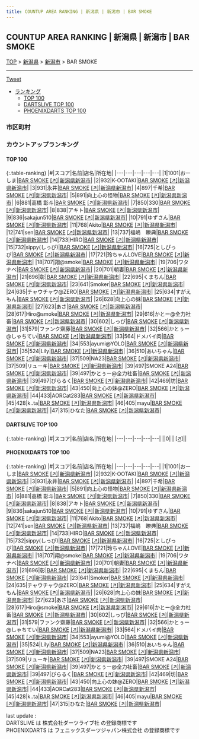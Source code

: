 ```yaml
---
title: COUNTUP AREA RANKING | 新潟県 | 新潟市 | BAR SMOKE
---
```

## COUNTUP AREA RANKING | 新潟県 | 新潟市 | BAR SMOKE

[TOP](/darts/rank/) > [新潟県](/darts/rank/新潟県/) > [新潟市](/darts/rank/新潟県/新潟市/) > BAR SMOKE

___

<a href="https://twitter.com/share?ref_src=twsrc%5Etfw" data-text="COUNTUP AREA RANKING | 新潟県新潟市BAR SMOKE" class="twitter-share-button" data-hashtags="DARTSLIVE,PHOENIXDARTS,darts,ダーツ" data-show-count="false">Tweet</a>

* [ランキング](#カウントアップランキング)
    * [TOP 100](#top-100)
    * [DARTSLIVE TOP 100](#dartslive-top-100)
    * [PHOENIXDARTS TOP 100](#phoenixdarts-top-100)

### 市区町村

<ul>

</ul>

### カウントアップランキング

#### TOP 100



{:.table-ranking}
|#|スコア|名前|店名|所在地|
|---|---|---|---|---|
|1|1001|<span class="rank-name-pd">おーしま</span>|<a href="/darts/rank/shops/79401.html">BAR SMOKE</a> <a href="https://vs.phoenixdarts.com/jp/shop/shopDetailInfo/s_79401?s_seq=79401">[↗]</a>|<a href="/darts/rank/新潟県/新潟市">新潟県新潟市</a>|
|2|932|<span class="rank-name-pd">K-OOTAKI</span>|<a href="/darts/rank/shops/79401.html">BAR SMOKE</a> <a href="https://vs.phoenixdarts.com/jp/shop/shopDetailInfo/s_79401?s_seq=79401">[↗]</a>|<a href="/darts/rank/新潟県/新潟市">新潟県新潟市</a>|
|3|931|<span class="rank-name-pd">永井</span>|<a href="/darts/rank/shops/79401.html">BAR SMOKE</a> <a href="https://vs.phoenixdarts.com/jp/shop/shopDetailInfo/s_79401?s_seq=79401">[↗]</a>|<a href="/darts/rank/新潟県/新潟市">新潟県新潟市</a>|
|4|897|<span class="rank-name-pd">千希</span>|<a href="/darts/rank/shops/79401.html">BAR SMOKE</a> <a href="https://vs.phoenixdarts.com/jp/shop/shopDetailInfo/s_79401?s_seq=79401">[↗]</a>|<a href="/darts/rank/新潟県/新潟市">新潟県新潟市</a>|
|5|891|<span class="rank-name-pd">向上心の怪物</span>|<a href="/darts/rank/shops/79401.html">BAR SMOKE</a> <a href="https://vs.phoenixdarts.com/jp/shop/shopDetailInfo/s_79401?s_seq=79401">[↗]</a>|<a href="/darts/rank/新潟県/新潟市">新潟県新潟市</a>|
|6|881|<span class="rank-name-pd"><span class="pro-icon-pd"></span>高橋 彰斗</span>|<a href="/darts/rank/shops/79401.html">BAR SMOKE</a> <a href="https://vs.phoenixdarts.com/jp/shop/shopDetailInfo/s_79401?s_seq=79401">[↗]</a>|<a href="/darts/rank/新潟県/新潟市">新潟県新潟市</a>|
|7|850|<span class="rank-name-pd">330</span>|<a href="/darts/rank/shops/79401.html">BAR SMOKE</a> <a href="https://vs.phoenixdarts.com/jp/shop/shopDetailInfo/s_79401?s_seq=79401">[↗]</a>|<a href="/darts/rank/新潟県/新潟市">新潟県新潟市</a>|
|8|838|<span class="rank-name-pd">アキト</span>|<a href="/darts/rank/shops/79401.html">BAR SMOKE</a> <a href="https://vs.phoenixdarts.com/jp/shop/shopDetailInfo/s_79401?s_seq=79401">[↗]</a>|<a href="/darts/rank/新潟県/新潟市">新潟県新潟市</a>|
|9|836|<span class="rank-name-pd">sakajun510</span>|<a href="/darts/rank/shops/79401.html">BAR SMOKE</a> <a href="https://vs.phoenixdarts.com/jp/shop/shopDetailInfo/s_79401?s_seq=79401">[↗]</a>|<a href="/darts/rank/新潟県/新潟市">新潟県新潟市</a>|
|10|791|<span class="rank-name-pd">ゆずさん</span>|<a href="/darts/rank/shops/79401.html">BAR SMOKE</a> <a href="https://vs.phoenixdarts.com/jp/shop/shopDetailInfo/s_79401?s_seq=79401">[↗]</a>|<a href="/darts/rank/新潟県/新潟市">新潟県新潟市</a>|
|11|768|<span class="rank-name-pd">Akito</span>|<a href="/darts/rank/shops/79401.html">BAR SMOKE</a> <a href="https://vs.phoenixdarts.com/jp/shop/shopDetailInfo/s_79401?s_seq=79401">[↗]</a>|<a href="/darts/rank/新潟県/新潟市">新潟県新潟市</a>|
|12|741|<span class="rank-name-pd">sen</span>|<a href="/darts/rank/shops/79401.html">BAR SMOKE</a> <a href="https://vs.phoenixdarts.com/jp/shop/shopDetailInfo/s_79401?s_seq=79401">[↗]</a>|<a href="/darts/rank/新潟県/新潟市">新潟県新潟市</a>|
|13|737|<span class="rank-name-pd">福嶋　瞭典</span>|<a href="/darts/rank/shops/79401.html">BAR SMOKE</a> <a href="https://vs.phoenixdarts.com/jp/shop/shopDetailInfo/s_79401?s_seq=79401">[↗]</a>|<a href="/darts/rank/新潟県/新潟市">新潟県新潟市</a>|
|14|733|<span class="rank-name-pd">HIRO</span>|<a href="/darts/rank/shops/79401.html">BAR SMOKE</a> <a href="https://vs.phoenixdarts.com/jp/shop/shopDetailInfo/s_79401?s_seq=79401">[↗]</a>|<a href="/darts/rank/新潟県/新潟市">新潟県新潟市</a>|
|15|732|<span class="rank-name-pd">sippy(しっぴ)</span>|<a href="/darts/rank/shops/79401.html">BAR SMOKE</a> <a href="https://vs.phoenixdarts.com/jp/shop/shopDetailInfo/s_79401?s_seq=79401">[↗]</a>|<a href="/darts/rank/新潟県/新潟市">新潟県新潟市</a>|
|16|725|<span class="rank-name-pd">としぴっぴ</span>|<a href="/darts/rank/shops/79401.html">BAR SMOKE</a> <a href="https://vs.phoenixdarts.com/jp/shop/shopDetailInfo/s_79401?s_seq=79401">[↗]</a>|<a href="/darts/rank/新潟県/新潟市">新潟県新潟市</a>|
|17|721|<span class="rank-name-pd">玲ちゃんLOVE</span>|<a href="/darts/rank/shops/79401.html">BAR SMOKE</a> <a href="https://vs.phoenixdarts.com/jp/shop/shopDetailInfo/s_79401?s_seq=79401">[↗]</a>|<a href="/darts/rank/新潟県/新潟市">新潟県新潟市</a>|
|18|707|<span class="rank-name-pd">翔@smoke</span>|<a href="/darts/rank/shops/79401.html">BAR SMOKE</a> <a href="https://vs.phoenixdarts.com/jp/shop/shopDetailInfo/s_79401?s_seq=79401">[↗]</a>|<a href="/darts/rank/新潟県/新潟市">新潟県新潟市</a>|
|19|706|<span class="rank-name-pd">ワタナベ</span>|<a href="/darts/rank/shops/79401.html">BAR SMOKE</a> <a href="https://vs.phoenixdarts.com/jp/shop/shopDetailInfo/s_79401?s_seq=79401">[↗]</a>|<a href="/darts/rank/新潟県/新潟市">新潟県新潟市</a>|
|20|701|<span class="rank-name-pd">朝妻</span>|<a href="/darts/rank/shops/79401.html">BAR SMOKE</a> <a href="https://vs.phoenixdarts.com/jp/shop/shopDetailInfo/s_79401?s_seq=79401">[↗]</a>|<a href="/darts/rank/新潟県/新潟市">新潟県新潟市</a>|
|21|696|<span class="rank-name-pd">彰</span>|<a href="/darts/rank/shops/79401.html">BAR SMOKE</a> <a href="https://vs.phoenixdarts.com/jp/shop/shopDetailInfo/s_79401?s_seq=79401">[↗]</a>|<a href="/darts/rank/新潟県/新潟市">新潟県新潟市</a>|
|22|695|<span class="rank-name-pd">くまちん</span>|<a href="/darts/rank/shops/79401.html">BAR SMOKE</a> <a href="https://vs.phoenixdarts.com/jp/shop/shopDetailInfo/s_79401?s_seq=79401">[↗]</a>|<a href="/darts/rank/新潟県/新潟市">新潟県新潟市</a>|
|23|641|<span class="rank-name-pd">Smoker</span>|<a href="/darts/rank/shops/79401.html">BAR SMOKE</a> <a href="https://vs.phoenixdarts.com/jp/shop/shopDetailInfo/s_79401?s_seq=79401">[↗]</a>|<a href="/darts/rank/新潟県/新潟市">新潟県新潟市</a>|
|24|635|<span class="rank-name-pd">チャウチャウ@ZERO</span>|<a href="/darts/rank/shops/79401.html">BAR SMOKE</a> <a href="https://vs.phoenixdarts.com/jp/shop/shopDetailInfo/s_79401?s_seq=79401">[↗]</a>|<a href="/darts/rank/新潟県/新潟市">新潟県新潟市</a>|
|25|634|<span class="rank-name-pd">すがえもん</span>|<a href="/darts/rank/shops/79401.html">BAR SMOKE</a> <a href="https://vs.phoenixdarts.com/jp/shop/shopDetailInfo/s_79401?s_seq=79401">[↗]</a>|<a href="/darts/rank/新潟県/新潟市">新潟県新潟市</a>|
|26|628|<span class="rank-name-pd">向上心の妹</span>|<a href="/darts/rank/shops/79401.html">BAR SMOKE</a> <a href="https://vs.phoenixdarts.com/jp/shop/shopDetailInfo/s_79401?s_seq=79401">[↗]</a>|<a href="/darts/rank/新潟県/新潟市">新潟県新潟市</a>|
|27|623|<span class="rank-name-pd">あさ</span>|<a href="/darts/rank/shops/79401.html">BAR SMOKE</a> <a href="https://vs.phoenixdarts.com/jp/shop/shopDetailInfo/s_79401?s_seq=79401">[↗]</a>|<a href="/darts/rank/新潟県/新潟市">新潟県新潟市</a>|
|28|617|<span class="rank-name-pd">Hiro@smoke</span>|<a href="/darts/rank/shops/79401.html">BAR SMOKE</a> <a href="https://vs.phoenixdarts.com/jp/shop/shopDetailInfo/s_79401?s_seq=79401">[↗]</a>|<a href="/darts/rank/新潟県/新潟市">新潟県新潟市</a>|
|29|616|<span class="rank-name-pd">かとー@全力社畜</span>|<a href="/darts/rank/shops/79401.html">BAR SMOKE</a> <a href="https://vs.phoenixdarts.com/jp/shop/shopDetailInfo/s_79401?s_seq=79401">[↗]</a>|<a href="/darts/rank/新潟県/新潟市">新潟県新潟市</a>|
|30|602|<span class="rank-name-pd">しっぴ</span>|<a href="/darts/rank/shops/79401.html">BAR SMOKE</a> <a href="https://vs.phoenixdarts.com/jp/shop/shopDetailInfo/s_79401?s_seq=79401">[↗]</a>|<a href="/darts/rank/新潟県/新潟市">新潟県新潟市</a>|
|31|579|<span class="rank-name-pd">ファンク齋藤</span>|<a href="/darts/rank/shops/79401.html">BAR SMOKE</a> <a href="https://vs.phoenixdarts.com/jp/shop/shopDetailInfo/s_79401?s_seq=79401">[↗]</a>|<a href="/darts/rank/新潟県/新潟市">新潟県新潟市</a>|
|32|566|<span class="rank-name-pd">かとぅー@しゃちてい</span>|<a href="/darts/rank/shops/79401.html">BAR SMOKE</a> <a href="https://vs.phoenixdarts.com/jp/shop/shopDetailInfo/s_79401?s_seq=79401">[↗]</a>|<a href="/darts/rank/新潟県/新潟市">新潟県新潟市</a>|
|33|564|<span class="rank-name-pd">ドメバイ肉</span>|<a href="/darts/rank/shops/79401.html">BAR SMOKE</a> <a href="https://vs.phoenixdarts.com/jp/shop/shopDetailInfo/s_79401?s_seq=79401">[↗]</a>|<a href="/darts/rank/新潟県/新潟市">新潟県新潟市</a>|
|34|553|<span class="rank-name-pd">ayumi@YOLO</span>|<a href="/darts/rank/shops/79401.html">BAR SMOKE</a> <a href="https://vs.phoenixdarts.com/jp/shop/shopDetailInfo/s_79401?s_seq=79401">[↗]</a>|<a href="/darts/rank/新潟県/新潟市">新潟県新潟市</a>|
|35|524|<span class="rank-name-pd">Lily</span>|<a href="/darts/rank/shops/79401.html">BAR SMOKE</a> <a href="https://vs.phoenixdarts.com/jp/shop/shopDetailInfo/s_79401?s_seq=79401">[↗]</a>|<a href="/darts/rank/新潟県/新潟市">新潟県新潟市</a>|
|36|510|<span class="rank-name-pd">あいちゃん</span>|<a href="/darts/rank/shops/79401.html">BAR SMOKE</a> <a href="https://vs.phoenixdarts.com/jp/shop/shopDetailInfo/s_79401?s_seq=79401">[↗]</a>|<a href="/darts/rank/新潟県/新潟市">新潟県新潟市</a>|
|37|509|<span class="rank-name-pd">NA23</span>|<a href="/darts/rank/shops/79401.html">BAR SMOKE</a> <a href="https://vs.phoenixdarts.com/jp/shop/shopDetailInfo/s_79401?s_seq=79401">[↗]</a>|<a href="/darts/rank/新潟県/新潟市">新潟県新潟市</a>|
|37|509|<span class="rank-name-pd">リューキ</span>|<a href="/darts/rank/shops/79401.html">BAR SMOKE</a> <a href="https://vs.phoenixdarts.com/jp/shop/shopDetailInfo/s_79401?s_seq=79401">[↗]</a>|<a href="/darts/rank/新潟県/新潟市">新潟県新潟市</a>|
|39|497|<span class="rank-name-pd">SMOKE A24</span>|<a href="/darts/rank/shops/79401.html">BAR SMOKE</a> <a href="https://vs.phoenixdarts.com/jp/shop/shopDetailInfo/s_79401?s_seq=79401">[↗]</a>|<a href="/darts/rank/新潟県/新潟市">新潟県新潟市</a>|
|39|497|<span class="rank-name-pd">かとぅー@全力社畜</span>|<a href="/darts/rank/shops/79401.html">BAR SMOKE</a> <a href="https://vs.phoenixdarts.com/jp/shop/shopDetailInfo/s_79401?s_seq=79401">[↗]</a>|<a href="/darts/rank/新潟県/新潟市">新潟県新潟市</a>|
|39|497|<span class="rank-name-pd">ぴらるく</span>|<a href="/darts/rank/shops/79401.html">BAR SMOKE</a> <a href="https://vs.phoenixdarts.com/jp/shop/shopDetailInfo/s_79401?s_seq=79401">[↗]</a>|<a href="/darts/rank/新潟県/新潟市">新潟県新潟市</a>|
|42|469|<span class="rank-name-pd">坊</span>|<a href="/darts/rank/shops/79401.html">BAR SMOKE</a> <a href="https://vs.phoenixdarts.com/jp/shop/shopDetailInfo/s_79401?s_seq=79401">[↗]</a>|<a href="/darts/rank/新潟県/新潟市">新潟県新潟市</a>|
|43|450|<span class="rank-name-pd">向上心の妹@ZERO</span>|<a href="/darts/rank/shops/79401.html">BAR SMOKE</a> <a href="https://vs.phoenixdarts.com/jp/shop/shopDetailInfo/s_79401?s_seq=79401">[↗]</a>|<a href="/darts/rank/新潟県/新潟市">新潟県新潟市</a>|
|44|433|<span class="rank-name-pd">AORCat283</span>|<a href="/darts/rank/shops/79401.html">BAR SMOKE</a> <a href="https://vs.phoenixdarts.com/jp/shop/shopDetailInfo/s_79401?s_seq=79401">[↗]</a>|<a href="/darts/rank/新潟県/新潟市">新潟県新潟市</a>|
|45|428|<span class="rank-name-pd">k..ta</span>|<a href="/darts/rank/shops/79401.html">BAR SMOKE</a> <a href="https://vs.phoenixdarts.com/jp/shop/shopDetailInfo/s_79401?s_seq=79401">[↗]</a>|<a href="/darts/rank/新潟県/新潟市">新潟県新潟市</a>|
|46|405|<span class="rank-name-pd">mayu</span>|<a href="/darts/rank/shops/79401.html">BAR SMOKE</a> <a href="https://vs.phoenixdarts.com/jp/shop/shopDetailInfo/s_79401?s_seq=79401">[↗]</a>|<a href="/darts/rank/新潟県/新潟市">新潟県新潟市</a>|
|47|315|<span class="rank-name-pd">ひなた</span>|<a href="/darts/rank/shops/79401.html">BAR SMOKE</a> <a href="https://vs.phoenixdarts.com/jp/shop/shopDetailInfo/s_79401?s_seq=79401">[↗]</a>|<a href="/darts/rank/新潟県/新潟市">新潟県新潟市</a>|


#### DARTSLIVE TOP 100



{:.table-ranking}
|#|スコア|名前|店名|所在地|
|---|---|---|---|---|
||0|<span class="rank-name-dl"> </span>|<a href="/darts/rank/shops/.html"></a> <a href="">[↗]</a>|<a href="/darts/rank//"></a>|


#### PHOENIXDARTS TOP 100



{:.table-ranking}
|#|スコア|名前|店名|所在地|
|---|---|---|---|---|
|1|1001|<span class="rank-name-pd">おーしま</span>|<a href="/darts/rank/shops/79401.html">BAR SMOKE</a> <a href="https://vs.phoenixdarts.com/jp/shop/shopDetailInfo/s_79401?s_seq=79401">[↗]</a>|<a href="/darts/rank/新潟県/新潟市">新潟県新潟市</a>|
|2|932|<span class="rank-name-pd">K-OOTAKI</span>|<a href="/darts/rank/shops/79401.html">BAR SMOKE</a> <a href="https://vs.phoenixdarts.com/jp/shop/shopDetailInfo/s_79401?s_seq=79401">[↗]</a>|<a href="/darts/rank/新潟県/新潟市">新潟県新潟市</a>|
|3|931|<span class="rank-name-pd">永井</span>|<a href="/darts/rank/shops/79401.html">BAR SMOKE</a> <a href="https://vs.phoenixdarts.com/jp/shop/shopDetailInfo/s_79401?s_seq=79401">[↗]</a>|<a href="/darts/rank/新潟県/新潟市">新潟県新潟市</a>|
|4|897|<span class="rank-name-pd">千希</span>|<a href="/darts/rank/shops/79401.html">BAR SMOKE</a> <a href="https://vs.phoenixdarts.com/jp/shop/shopDetailInfo/s_79401?s_seq=79401">[↗]</a>|<a href="/darts/rank/新潟県/新潟市">新潟県新潟市</a>|
|5|891|<span class="rank-name-pd">向上心の怪物</span>|<a href="/darts/rank/shops/79401.html">BAR SMOKE</a> <a href="https://vs.phoenixdarts.com/jp/shop/shopDetailInfo/s_79401?s_seq=79401">[↗]</a>|<a href="/darts/rank/新潟県/新潟市">新潟県新潟市</a>|
|6|881|<span class="rank-name-pd"><span class="pro-icon-pd"></span>高橋 彰斗</span>|<a href="/darts/rank/shops/79401.html">BAR SMOKE</a> <a href="https://vs.phoenixdarts.com/jp/shop/shopDetailInfo/s_79401?s_seq=79401">[↗]</a>|<a href="/darts/rank/新潟県/新潟市">新潟県新潟市</a>|
|7|850|<span class="rank-name-pd">330</span>|<a href="/darts/rank/shops/79401.html">BAR SMOKE</a> <a href="https://vs.phoenixdarts.com/jp/shop/shopDetailInfo/s_79401?s_seq=79401">[↗]</a>|<a href="/darts/rank/新潟県/新潟市">新潟県新潟市</a>|
|8|838|<span class="rank-name-pd">アキト</span>|<a href="/darts/rank/shops/79401.html">BAR SMOKE</a> <a href="https://vs.phoenixdarts.com/jp/shop/shopDetailInfo/s_79401?s_seq=79401">[↗]</a>|<a href="/darts/rank/新潟県/新潟市">新潟県新潟市</a>|
|9|836|<span class="rank-name-pd">sakajun510</span>|<a href="/darts/rank/shops/79401.html">BAR SMOKE</a> <a href="https://vs.phoenixdarts.com/jp/shop/shopDetailInfo/s_79401?s_seq=79401">[↗]</a>|<a href="/darts/rank/新潟県/新潟市">新潟県新潟市</a>|
|10|791|<span class="rank-name-pd">ゆずさん</span>|<a href="/darts/rank/shops/79401.html">BAR SMOKE</a> <a href="https://vs.phoenixdarts.com/jp/shop/shopDetailInfo/s_79401?s_seq=79401">[↗]</a>|<a href="/darts/rank/新潟県/新潟市">新潟県新潟市</a>|
|11|768|<span class="rank-name-pd">Akito</span>|<a href="/darts/rank/shops/79401.html">BAR SMOKE</a> <a href="https://vs.phoenixdarts.com/jp/shop/shopDetailInfo/s_79401?s_seq=79401">[↗]</a>|<a href="/darts/rank/新潟県/新潟市">新潟県新潟市</a>|
|12|741|<span class="rank-name-pd">sen</span>|<a href="/darts/rank/shops/79401.html">BAR SMOKE</a> <a href="https://vs.phoenixdarts.com/jp/shop/shopDetailInfo/s_79401?s_seq=79401">[↗]</a>|<a href="/darts/rank/新潟県/新潟市">新潟県新潟市</a>|
|13|737|<span class="rank-name-pd">福嶋　瞭典</span>|<a href="/darts/rank/shops/79401.html">BAR SMOKE</a> <a href="https://vs.phoenixdarts.com/jp/shop/shopDetailInfo/s_79401?s_seq=79401">[↗]</a>|<a href="/darts/rank/新潟県/新潟市">新潟県新潟市</a>|
|14|733|<span class="rank-name-pd">HIRO</span>|<a href="/darts/rank/shops/79401.html">BAR SMOKE</a> <a href="https://vs.phoenixdarts.com/jp/shop/shopDetailInfo/s_79401?s_seq=79401">[↗]</a>|<a href="/darts/rank/新潟県/新潟市">新潟県新潟市</a>|
|15|732|<span class="rank-name-pd">sippy(しっぴ)</span>|<a href="/darts/rank/shops/79401.html">BAR SMOKE</a> <a href="https://vs.phoenixdarts.com/jp/shop/shopDetailInfo/s_79401?s_seq=79401">[↗]</a>|<a href="/darts/rank/新潟県/新潟市">新潟県新潟市</a>|
|16|725|<span class="rank-name-pd">としぴっぴ</span>|<a href="/darts/rank/shops/79401.html">BAR SMOKE</a> <a href="https://vs.phoenixdarts.com/jp/shop/shopDetailInfo/s_79401?s_seq=79401">[↗]</a>|<a href="/darts/rank/新潟県/新潟市">新潟県新潟市</a>|
|17|721|<span class="rank-name-pd">玲ちゃんLOVE</span>|<a href="/darts/rank/shops/79401.html">BAR SMOKE</a> <a href="https://vs.phoenixdarts.com/jp/shop/shopDetailInfo/s_79401?s_seq=79401">[↗]</a>|<a href="/darts/rank/新潟県/新潟市">新潟県新潟市</a>|
|18|707|<span class="rank-name-pd">翔@smoke</span>|<a href="/darts/rank/shops/79401.html">BAR SMOKE</a> <a href="https://vs.phoenixdarts.com/jp/shop/shopDetailInfo/s_79401?s_seq=79401">[↗]</a>|<a href="/darts/rank/新潟県/新潟市">新潟県新潟市</a>|
|19|706|<span class="rank-name-pd">ワタナベ</span>|<a href="/darts/rank/shops/79401.html">BAR SMOKE</a> <a href="https://vs.phoenixdarts.com/jp/shop/shopDetailInfo/s_79401?s_seq=79401">[↗]</a>|<a href="/darts/rank/新潟県/新潟市">新潟県新潟市</a>|
|20|701|<span class="rank-name-pd">朝妻</span>|<a href="/darts/rank/shops/79401.html">BAR SMOKE</a> <a href="https://vs.phoenixdarts.com/jp/shop/shopDetailInfo/s_79401?s_seq=79401">[↗]</a>|<a href="/darts/rank/新潟県/新潟市">新潟県新潟市</a>|
|21|696|<span class="rank-name-pd">彰</span>|<a href="/darts/rank/shops/79401.html">BAR SMOKE</a> <a href="https://vs.phoenixdarts.com/jp/shop/shopDetailInfo/s_79401?s_seq=79401">[↗]</a>|<a href="/darts/rank/新潟県/新潟市">新潟県新潟市</a>|
|22|695|<span class="rank-name-pd">くまちん</span>|<a href="/darts/rank/shops/79401.html">BAR SMOKE</a> <a href="https://vs.phoenixdarts.com/jp/shop/shopDetailInfo/s_79401?s_seq=79401">[↗]</a>|<a href="/darts/rank/新潟県/新潟市">新潟県新潟市</a>|
|23|641|<span class="rank-name-pd">Smoker</span>|<a href="/darts/rank/shops/79401.html">BAR SMOKE</a> <a href="https://vs.phoenixdarts.com/jp/shop/shopDetailInfo/s_79401?s_seq=79401">[↗]</a>|<a href="/darts/rank/新潟県/新潟市">新潟県新潟市</a>|
|24|635|<span class="rank-name-pd">チャウチャウ@ZERO</span>|<a href="/darts/rank/shops/79401.html">BAR SMOKE</a> <a href="https://vs.phoenixdarts.com/jp/shop/shopDetailInfo/s_79401?s_seq=79401">[↗]</a>|<a href="/darts/rank/新潟県/新潟市">新潟県新潟市</a>|
|25|634|<span class="rank-name-pd">すがえもん</span>|<a href="/darts/rank/shops/79401.html">BAR SMOKE</a> <a href="https://vs.phoenixdarts.com/jp/shop/shopDetailInfo/s_79401?s_seq=79401">[↗]</a>|<a href="/darts/rank/新潟県/新潟市">新潟県新潟市</a>|
|26|628|<span class="rank-name-pd">向上心の妹</span>|<a href="/darts/rank/shops/79401.html">BAR SMOKE</a> <a href="https://vs.phoenixdarts.com/jp/shop/shopDetailInfo/s_79401?s_seq=79401">[↗]</a>|<a href="/darts/rank/新潟県/新潟市">新潟県新潟市</a>|
|27|623|<span class="rank-name-pd">あさ</span>|<a href="/darts/rank/shops/79401.html">BAR SMOKE</a> <a href="https://vs.phoenixdarts.com/jp/shop/shopDetailInfo/s_79401?s_seq=79401">[↗]</a>|<a href="/darts/rank/新潟県/新潟市">新潟県新潟市</a>|
|28|617|<span class="rank-name-pd">Hiro@smoke</span>|<a href="/darts/rank/shops/79401.html">BAR SMOKE</a> <a href="https://vs.phoenixdarts.com/jp/shop/shopDetailInfo/s_79401?s_seq=79401">[↗]</a>|<a href="/darts/rank/新潟県/新潟市">新潟県新潟市</a>|
|29|616|<span class="rank-name-pd">かとー@全力社畜</span>|<a href="/darts/rank/shops/79401.html">BAR SMOKE</a> <a href="https://vs.phoenixdarts.com/jp/shop/shopDetailInfo/s_79401?s_seq=79401">[↗]</a>|<a href="/darts/rank/新潟県/新潟市">新潟県新潟市</a>|
|30|602|<span class="rank-name-pd">しっぴ</span>|<a href="/darts/rank/shops/79401.html">BAR SMOKE</a> <a href="https://vs.phoenixdarts.com/jp/shop/shopDetailInfo/s_79401?s_seq=79401">[↗]</a>|<a href="/darts/rank/新潟県/新潟市">新潟県新潟市</a>|
|31|579|<span class="rank-name-pd">ファンク齋藤</span>|<a href="/darts/rank/shops/79401.html">BAR SMOKE</a> <a href="https://vs.phoenixdarts.com/jp/shop/shopDetailInfo/s_79401?s_seq=79401">[↗]</a>|<a href="/darts/rank/新潟県/新潟市">新潟県新潟市</a>|
|32|566|<span class="rank-name-pd">かとぅー@しゃちてい</span>|<a href="/darts/rank/shops/79401.html">BAR SMOKE</a> <a href="https://vs.phoenixdarts.com/jp/shop/shopDetailInfo/s_79401?s_seq=79401">[↗]</a>|<a href="/darts/rank/新潟県/新潟市">新潟県新潟市</a>|
|33|564|<span class="rank-name-pd">ドメバイ肉</span>|<a href="/darts/rank/shops/79401.html">BAR SMOKE</a> <a href="https://vs.phoenixdarts.com/jp/shop/shopDetailInfo/s_79401?s_seq=79401">[↗]</a>|<a href="/darts/rank/新潟県/新潟市">新潟県新潟市</a>|
|34|553|<span class="rank-name-pd">ayumi@YOLO</span>|<a href="/darts/rank/shops/79401.html">BAR SMOKE</a> <a href="https://vs.phoenixdarts.com/jp/shop/shopDetailInfo/s_79401?s_seq=79401">[↗]</a>|<a href="/darts/rank/新潟県/新潟市">新潟県新潟市</a>|
|35|524|<span class="rank-name-pd">Lily</span>|<a href="/darts/rank/shops/79401.html">BAR SMOKE</a> <a href="https://vs.phoenixdarts.com/jp/shop/shopDetailInfo/s_79401?s_seq=79401">[↗]</a>|<a href="/darts/rank/新潟県/新潟市">新潟県新潟市</a>|
|36|510|<span class="rank-name-pd">あいちゃん</span>|<a href="/darts/rank/shops/79401.html">BAR SMOKE</a> <a href="https://vs.phoenixdarts.com/jp/shop/shopDetailInfo/s_79401?s_seq=79401">[↗]</a>|<a href="/darts/rank/新潟県/新潟市">新潟県新潟市</a>|
|37|509|<span class="rank-name-pd">NA23</span>|<a href="/darts/rank/shops/79401.html">BAR SMOKE</a> <a href="https://vs.phoenixdarts.com/jp/shop/shopDetailInfo/s_79401?s_seq=79401">[↗]</a>|<a href="/darts/rank/新潟県/新潟市">新潟県新潟市</a>|
|37|509|<span class="rank-name-pd">リューキ</span>|<a href="/darts/rank/shops/79401.html">BAR SMOKE</a> <a href="https://vs.phoenixdarts.com/jp/shop/shopDetailInfo/s_79401?s_seq=79401">[↗]</a>|<a href="/darts/rank/新潟県/新潟市">新潟県新潟市</a>|
|39|497|<span class="rank-name-pd">SMOKE A24</span>|<a href="/darts/rank/shops/79401.html">BAR SMOKE</a> <a href="https://vs.phoenixdarts.com/jp/shop/shopDetailInfo/s_79401?s_seq=79401">[↗]</a>|<a href="/darts/rank/新潟県/新潟市">新潟県新潟市</a>|
|39|497|<span class="rank-name-pd">かとぅー@全力社畜</span>|<a href="/darts/rank/shops/79401.html">BAR SMOKE</a> <a href="https://vs.phoenixdarts.com/jp/shop/shopDetailInfo/s_79401?s_seq=79401">[↗]</a>|<a href="/darts/rank/新潟県/新潟市">新潟県新潟市</a>|
|39|497|<span class="rank-name-pd">ぴらるく</span>|<a href="/darts/rank/shops/79401.html">BAR SMOKE</a> <a href="https://vs.phoenixdarts.com/jp/shop/shopDetailInfo/s_79401?s_seq=79401">[↗]</a>|<a href="/darts/rank/新潟県/新潟市">新潟県新潟市</a>|
|42|469|<span class="rank-name-pd">坊</span>|<a href="/darts/rank/shops/79401.html">BAR SMOKE</a> <a href="https://vs.phoenixdarts.com/jp/shop/shopDetailInfo/s_79401?s_seq=79401">[↗]</a>|<a href="/darts/rank/新潟県/新潟市">新潟県新潟市</a>|
|43|450|<span class="rank-name-pd">向上心の妹@ZERO</span>|<a href="/darts/rank/shops/79401.html">BAR SMOKE</a> <a href="https://vs.phoenixdarts.com/jp/shop/shopDetailInfo/s_79401?s_seq=79401">[↗]</a>|<a href="/darts/rank/新潟県/新潟市">新潟県新潟市</a>|
|44|433|<span class="rank-name-pd">AORCat283</span>|<a href="/darts/rank/shops/79401.html">BAR SMOKE</a> <a href="https://vs.phoenixdarts.com/jp/shop/shopDetailInfo/s_79401?s_seq=79401">[↗]</a>|<a href="/darts/rank/新潟県/新潟市">新潟県新潟市</a>|
|45|428|<span class="rank-name-pd">k..ta</span>|<a href="/darts/rank/shops/79401.html">BAR SMOKE</a> <a href="https://vs.phoenixdarts.com/jp/shop/shopDetailInfo/s_79401?s_seq=79401">[↗]</a>|<a href="/darts/rank/新潟県/新潟市">新潟県新潟市</a>|
|46|405|<span class="rank-name-pd">mayu</span>|<a href="/darts/rank/shops/79401.html">BAR SMOKE</a> <a href="https://vs.phoenixdarts.com/jp/shop/shopDetailInfo/s_79401?s_seq=79401">[↗]</a>|<a href="/darts/rank/新潟県/新潟市">新潟県新潟市</a>|
|47|315|<span class="rank-name-pd">ひなた</span>|<a href="/darts/rank/shops/79401.html">BAR SMOKE</a> <a href="https://vs.phoenixdarts.com/jp/shop/shopDetailInfo/s_79401?s_seq=79401">[↗]</a>|<a href="/darts/rank/新潟県/新潟市">新潟県新潟市</a>|


<div class="footer border-top border-gray-light mt-5 pt-3 text-right text-gray">
    last update : <span style="font-weight: italic" id="foot_last_modified"></span><br />
    DARTSLIVE は 株式会社ダーツライブ社 の登録商標です<br />
    PHOENIXDARTS は フェニックスダーツジャパン株式会社 の登録商標です<br />
</div>

<script src="https://cdnjs.cloudflare.com/ajax/libs/jquery.tablesorter/2.31.3/js/jquery.tablesorter.min.js" integrity="sha512-qzgd5cYSZcosqpzpn7zF2ZId8f/8CHmFKZ8j7mU4OUXTNRd5g+ZHBPsgKEwoqxCtdQvExE5LprwwPAgoicguNg==" crossorigin="anonymous" referrerpolicy="no-referrer"></script>
<link rel="stylesheet" href="https://cdnjs.cloudflare.com/ajax/libs/jquery.tablesorter/2.31.3/css/theme.default.min.css" integrity="sha512-wghhOJkjQX0Lh3NSWvNKeZ0ZpNn+SPVXX1Qyc9OCaogADktxrBiBdKGDoqVUOyhStvMBmJQ8ZdMHiR3wuEq8+w==" crossorigin="anonymous" referrerpolicy="no-referrer" />
<script>
$(function() {
    $(".table-ranking").tablesorter({sortList:[[0, 0]]});
    $("#foot_last_modified").text(formatDate(new Date(document.lastModified), 'yyyy-MM-dd HH:mm:ss'));
});
</script>

<script async src="https://platform.twitter.com/widgets.js" charset="utf-8"></script>